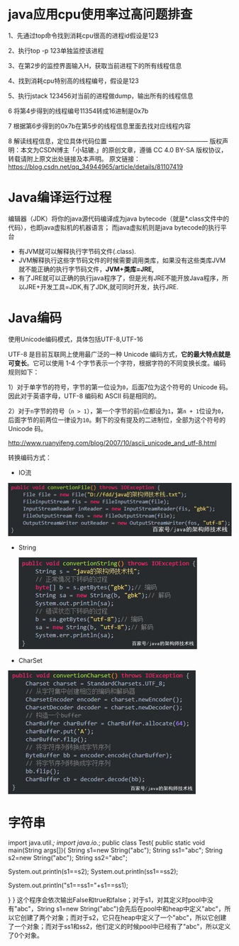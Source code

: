 # java应用cpu使用率过高问题排查

1、先通过top命令找到消耗cpu很高的进程id假设是123

2、执行top -p 123单独监控该进程

3、在第2步的监控界面输入H，获取当前进程下的所有线程信息

4、找到消耗cpu特别高的线程编号，假设是123

5、执行jstack 123456对当前的进程做dump，输出所有的线程信息

6 将第4步得到的线程编号11354转成16进制是0x7b

7 根据第6步得到的0x7b在第5步的线程信息里面去找对应线程内容

8 解读线程信息，定位具体代码位置
————————————————
版权声明：本文为CSDN博主「小轱辘.」的原创文章，遵循 CC 4.0 BY-SA 版权协议，转载请附上原文出处链接及本声明。
原文链接：https://blog.csdn.net/qq_34944965/article/details/81107419

# Java编译运行过程

 编辑器（JDK）将你的java源代码编译成为java bytecode（就是*.class文件中的代码），也即java虚拟机的机器语言；
而java虚拟机则是java bytecode的执行平台 

- 有JVM就可以解释执行字节码文件(.class).
- JVM解释执行这些字节码文件的时候需要调用类库，如果没有这些类库JVM就不能正确的执行字节码文件，**JVM+类库=JRE,**
- 有了JRE就可以正确的执行java程序了，但是光有JRE不能开放Java程序，所以JRE+开发工具=JDK,有了JDK,就可同时开发，执行JRE.

# Java编码

使用Unicode编码模式，具体包括UTF-8,UTF-16

 UTF-8 是目前互联网上使用最广泛的一种 Unicode 编码方式，**它的最大特点就是可变长**。它可以使用 1-4 个字节表示一个字符，根据字符的不同变换长度。编码规则如下： 

1）对于单字节的符号，字节的第一位设为`0`，后面7位为这个符号的 Unicode 码。因此对于英语字母，UTF-8 编码和 ASCII 码是相同的。

2）对于`n`字节的符号（`n > 1`），第一个字节的前`n`位都设为`1`，第`n + 1`位设为`0`，后面字节的前两位一律设为`10`。剩下的没有提及的二进制位，全部为这个符号的 Unicode 码。

 http://www.ruanyifeng.com/blog/2007/10/ascii_unicode_and_utf-8.html 

转换编码方式：

* IO流

 ![img](开放题.assets/a044ad345982b2b724933543fb82b3ea77099bda.jpeg) 

* String

  ![img](开放题.assets/c2cec3fdfc039245483b39d64dbbdcc77c1e2516.jpeg) 

* CharSet

 ![img](开放题.assets/d009b3de9c82d1582786175e4a2561ddbd3e428a.jpeg) 

# 字符串

import java.util.*;
import java.io.*;
public class Test{
 public static void main(String args[]){
  String s1=new String("abc");
  String ss1="abc";
  String s2=new String("abc");
  String ss2="abc";

  System.out.println(s1==s2);
  System.out.println(ss1==ss2);

 System.out.println("s1==ss1="+s1==ss1);

 }
}
这个程序会依次输出False和true和false；对于s1，对其定义时pool中没有"abc"，String s1=new String("abc")会先后在pool中和heap中定义"abc"，所以它创建了两个对象；而对于s2，它只在heap中定义了一个"abc"，所以它创建了一个对象；而对于ss1和ss2，他们定义的时候pool中已经有了"abc"，所以定义了0个对象。
